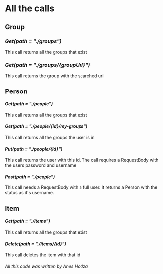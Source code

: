 # All the calls
## **Group**
### _Get(path = "./groups")_
This call returns all the groups that exist
### _Get(path = "./groups/{groupUrl}")_
This call returns the group with the searched url

## **Person**
#### _Get(path = "./people")_
This call returns all the groups that exist

#### _Get(path = "./people/{id}/my-groups")_
This call returns all the groups the user is in

#### _Put(path = "./people/{id}")_
This call returns the user with this id. The call requires a RequestBody with the users password and username

#### _Post(path = "./people")_
This call needs a RequestBody with a full user. It returns a Person with the status as it's username.

## **Item**
#### _Get(path = "./items")_
This call returns all the groups that exist

#### _Delete(path = "./items/{id}")_
This call deletes the item with that id

###### All this code was written by Anes Hodza